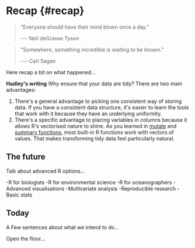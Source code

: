 # Recap {#recap}

> "Everyone should have their mind blown once a day."
>
> --- Neil deGrasse Tyson
  
> "Somewhere, something incredible is waiting to be known."
>
> --- Carl Sagan



Here recap a bit on what happened...

**Hadley's writing**
Why ensure that your data are tidy? There are two main advantages:

1.  There's a general advantage to picking one consistent way of storing
    data. If you have a consistent data structure, it's easier to learn the
    tools that work with it because they have an underlying uniformity.
2.  There's a specific advantage to placing variables in columns because
    it allows R's vectorised nature to shine. As you learned in
    [mutate](#mutate-funs) and [summary functions](#summary-funs), most 
    built-in R functions work with vectors of values. That makes transforming 
    tidy data feel particularly natural.


## The future

Talk about advanced R options...

-R for biologists
-R for environmental science
-R for oceanographers
-Advanced visualisations
-Multivariate analysis
-Reproducible research
-Basic stats

## Today

A Few sentences about what we intend to do...

Open the floor...

